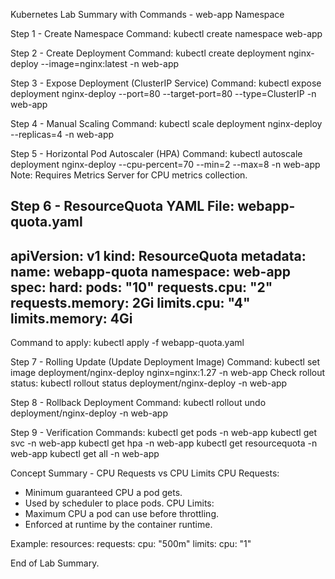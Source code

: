 Kubernetes Lab Summary with Commands - web-app Namespace

Step 1 - Create Namespace
Command:
kubectl create namespace web-app

Step 2 - Create Deployment
Command:
kubectl create deployment nginx-deploy --image=nginx:latest -n web-app

Step 3 - Expose Deployment (ClusterIP Service)
Command:
kubectl expose deployment nginx-deploy --port=80 --target-port=80 --type=ClusterIP -n web-app

Step 4 - Manual Scaling
Command:
kubectl scale deployment nginx-deploy --replicas=4 -n web-app

Step 5 - Horizontal Pod Autoscaler (HPA)
Command:
kubectl autoscale deployment nginx-deploy --cpu-percent=70 --min=2 --max=8 -n web-app
Note: Requires Metrics Server for CPU metrics collection.

Step 6 - ResourceQuota
YAML File: webapp-quota.yaml
---
apiVersion: v1
kind: ResourceQuota
metadata:
  name: webapp-quota
  namespace: web-app
spec:
  hard:
    pods: "10"
    requests.cpu: "2"
    requests.memory: 2Gi
    limits.cpu: "4"
    limits.memory: 4Gi
---
Command to apply:
kubectl apply -f webapp-quota.yaml

Step 7 - Rolling Update (Update Deployment Image)
Command:
kubectl set image deployment/nginx-deploy nginx=nginx:1.27 -n web-app
Check rollout status:
kubectl rollout status deployment/nginx-deploy -n web-app

Step 8 - Rollback Deployment
Command:
kubectl rollout undo deployment/nginx-deploy -n web-app

Step 9 - Verification
Commands:
kubectl get pods -n web-app
kubectl get svc -n web-app
kubectl get hpa -n web-app
kubectl get resourcequota -n web-app
kubectl get all -n web-app

Concept Summary - CPU Requests vs CPU Limits
CPU Requests:
- Minimum guaranteed CPU a pod gets.
- Used by scheduler to place pods.
CPU Limits:
- Maximum CPU a pod can use before throttling.
- Enforced at runtime by the container runtime.

Example:
resources:
  requests:
    cpu: "500m"
  limits:
    cpu: "1"

End of Lab Summary.
